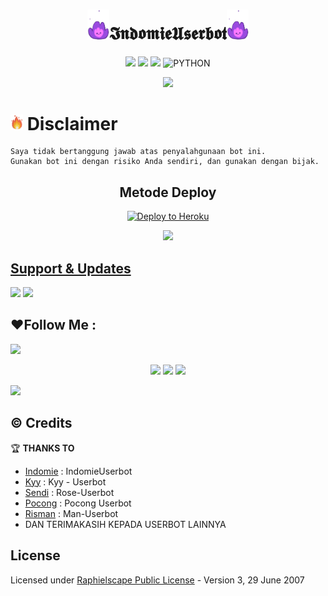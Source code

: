 
<h1 align="center"><img src="./resources/extras/Indomiepurple.gif" width="35px">𝕴𝖓𝖉𝖔𝖒𝖎𝖊𝖀𝖘𝖊𝖗𝖇𝖔𝖙<img src="./resources/extras/Indomiepurple.gif" width="35px"></h1>

<p align="center">
    <a href="https://github.com/indomiegorengsatu/IndomieUserbot/commits/IndomieUserbot"><img src="https://img.shields.io/github/last-commit/indomiegorengsatu/IndomieUserbot?color=ff0000&logo=github&logoColor=ffffff&style=for-the-badge" /></a>
    <a href="https://github.com/indomiegorengsatu/IndomieUserbot"> <img src="https://img.shields.io/github/repo-size/indomiegorengsatu/IndomieUserbot?logo=github&style=for-the-badge" /></a>
    <a href="https://pypi.org/project/Telethon/"><img src="https://img.shields.io/pypi/v/telethon?color=important&label=telethon&logo=python&logoColor=brightgreen&style=for-the-badge" /></a>
    <img alt="PYTHON" src="https://img.shields.io/badge/PYTHON-v3.9.6-purple?style=for-the-badge&logo=appveyor"/>
    </p>


<p align="center">
  <img src="https://telegra.ph/file/3aeb0f9581ffb876e8bc5.png">
</p>


# <img src="./resources/extras/GeezFire.gif" width="20px"> Disclaimer

```
Saya tidak bertanggung jawab atas penyalahgunaan bot ini.
Gunakan bot ini dengan risiko Anda sendiri, dan gunakan dengan bijak.
```


<h2 align="center">
   Metode Deploy
</h2>

<p align="center"><a href="https://dashboard.heroku.com/new?template=https://github.com/indomiegorengsatu/IndomieUserbot"><img src="https://www.herokucdn.com/deploy/button.png" alt="Deploy to Heroku" target="_blank""/</a>  

<p align="center"><a href="https://telegram.dog/XTZ_HerokuBot?start=JiRsb25nIDIwMDkw"><img src="https://img.shields.io/badge/Deploy%20Via%20Telegram-pink?style=for-the-badge&logo=telegram"width="200""/</a> </p> 


## Support & Updates 
<a href="https://t.me/IndomieStore"><img src="https://img.shields.io/badge/Join-Channel%20Store-red.svg?style=for-the-badge&logo=Telegram"></a> <a href="https://t.me/IndomieProject"><img src="https://img.shields.io/badge/Join-Updates%20Channel-white.svg?style=for-the-badge&logo=Telegram"></a>


## ❤️Follow Me :
</p>
<img src="https://user-images.githubusercontent.com/73097560/115834477-dbab4500-a447-11eb-908a-139a6edaec5c.gif">
    <p align="center"> 
    <a href="https://t.me/indomiestore" target="blank"><img src="https://img.icons8.com/nolan/55/telegram-app.png" /></a>
    <a href="https://t.me/indomieproject" target="blank"><img src="https://img.icons8.com/nolan/55/telegram-app.png" /></a>
    <a href="https://instagram.com/w1thmyluv" target="blank"><img src="https://img.icons8.com/nolan/55/instagram-new.png" /></a>
</p>
<img src="https://user-images.githubusercontent.com/73097560/115834477-dbab4500-a447-11eb-908a-139a6edaec5c.gif">


## © Credits

🏆 **THANKS TO**
*   [Indomie](https://github.com/IndomieGorengSatu)    :  IndomieUserbot
*   [Kyy](https://github.com/muhammadrizky16) :  Kyy - Userbot
*   [Sendi](https://github.com/SendiAp)       :  Rose-Userbot
*   [Pocong](https://github.com/poocong)      :  Pocong Userbot
*   [Risman](https://github.com/mrismanaziz)  :  Man-Userbot  
*   DAN TERIMAKASIH KEPADA USERBOT LAINNYA


## License
Licensed under [Raphielscape Public License](https://github.com/IndomieGorengSatu/IndomieUserbot/blob/IndomieUserbot/LICENSE) - Version 3, 29 June 2007

